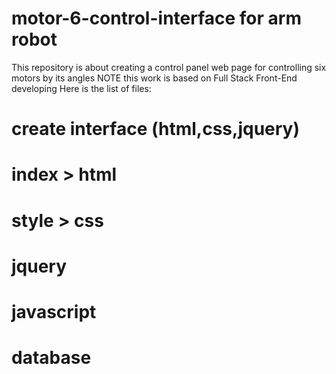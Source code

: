 # motor-6-control-interface for arm robot
This repository is about creating a control panel web page for controlling six motors by its angles NOTE this work is based on Full Stack Front-End developing Here is the list of files:
# create interface (html,css,jquery) 
# index > html
# style > css
# jquery
# javascript
# database
